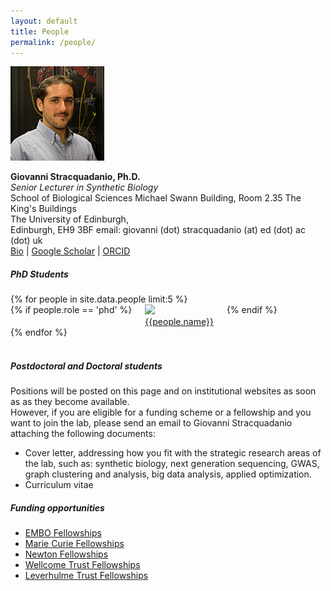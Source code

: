 ```yaml
---
layout: default
title: People
permalink: /people/
---
```


<div class="portrait">
<img src="/images/gspic.jpg"/>
</div>

**Giovanni Stracquadanio, Ph.D.**  
*Senior Lecturer in Synthetic Biology*  
School of Biological Sciences
Michael Swann Building, Room 2.35
The King's Buildings  
The University of Edinburgh,  
Edinburgh, EH9 3BF
email: giovanni (dot) stracquadanio (at) ed (dot) ac (dot) uk  
[Bio](/people/gstracquadanio) | [Google Scholar](https://goo.gl/faI6XG) | [ORCID](http://orcid.org/0000-0001-9819-3645)

<!-- ##### Postdoctoral Fellows #####
<div class="row">
    {% for people in site.data.people limit:5 %}
        <div class="three columns">
        {% if people.role == 'postdoc' %}
            <div class="member">
                <img src="{{people.pic}}"/>
                <div>
                <a href="{{people.page}}">{{people.name}}</a>
                </div>
            </div>
        {% endif %}
        </div>
    {% endfor %}
</div>
<br/> -->

##### PhD Students #####
<div class="row">
    {% for people in site.data.people limit:5 %}
        <div class="three columns">
            {% if people.role == 'phd' %}
            <div class="member">
                <img src="{{people.pic}}"/>
                <div>
                <a href="{{people.page}}">{{people.name}}</a>
                </div>
            </div>
            {% endif %}
        </div>
    {% endfor %}
</div>
<br>


##### Postdoctoral and Doctoral students
Positions will be posted on this page and on institutional websites as soon as
as they become available.  
However, if you are eligible for a funding scheme or
a fellowship and you want to join the lab, please send an email to
Giovanni Stracquadanio attaching the following documents:  

*  Cover letter, addressing how you fit with the strategic research areas of the lab, such as: synthetic biology, next generation sequencing, GWAS, graph clustering and analysis, big data analysis, applied optimization.
*  Curriculum vitae

##### Funding opportunities
* [EMBO Fellowships](http://www.embo.org/funding-awards/fellowships)
* [Marie Curie Fellowships](http://ec.europa.eu/research/mariecurieactions/about/individual-fellowships_en)
* [Newton Fellowships](http://newtonfellowships.org/the-fellowships/)
* [Wellcome Trust Fellowships](https://wellcome.ac.uk/funding/sir-henry-wellcome-postdoctoral-fellowships)
* [Leverhulme Trust Fellowships](https://www.leverhulme.ac.uk/funding/grant-schemes/early-career-fellowships)
